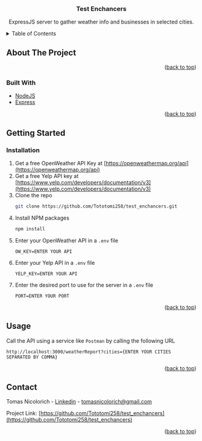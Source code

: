 <div id="top"></div>
<!--
*** Thanks for checking out the Best-README-Template. If you have a suggestion
*** that would make this better, please fork the repo and create a pull request
*** or simply open an issue with the tag "enhancement".
*** Don't forget to give the project a star!
*** Thanks again! Now go create something AMAZING! :D
-->

<!-- PROJECT SHIELDS -->
<!--
*** I'm using markdown "reference style" links for readability.
*** Reference links are enclosed in brackets [ ] instead of parentheses ( ).
*** See the bottom of this document for the declaration of the reference variables
*** for contributors-url, forks-url, etc. This is an optional, concise syntax you may use.
*** https://www.markdownguide.org/basic-syntax/#reference-style-links
-->

<!-- PROJECT LOGO -->
<br />
<div align="center">

<h3 align="center">Test Enchancers</h3>

  <p align="center">
    ExpressJS server to gather weather info and businesses in selected cities.
  </p>
</div>

<!-- TABLE OF CONTENTS -->
<details>
  <summary>Table of Contents</summary>
  <ol>
    <li>
      <a href="#about-the-project">About The Project</a>
      <ul>
        <li><a href="#built-with">Built With</a></li>
      </ul>
    </li>
    <li>
      <a href="#getting-started">Getting Started</a>
      <ul>
        <li><a href="#installation">Installation</a></li>
      </ul>
    </li>
    <li><a href="#usage">Usage</a></li>
    <li><a href="#contact">Contact</a></li>
  </ol>
</details>

<!-- ABOUT THE PROJECT -->

## About The Project

<p align="right">(<a href="#top">back to top</a>)</p>

### Built With

- [NodeJS](https://nodejs.org/)
- [Express](https://expressjs.com/)

<p align="right">(<a href="#top">back to top</a>)</p>

<!-- GETTING STARTED -->

## Getting Started

### Installation

1. Get a free OpenWeather API Key at [https://openweathermap.org/api](https://openweathermap.org/api)
2. Get a free Yelp API key at [https://www.yelp.com/developers/documentation/v3](https://www.yelp.com/developers/documentation/v3)
3. Clone the repo
   ```sh
   git clone https://github.com/Tototomi258/test_enchancers.git
   ```
4. Install NPM packages
   ```sh
   npm install
   ```
5. Enter your OpenWeather API in a `.env` file
   ```env
   OW_KEY=ENTER YOUR API
   ```
6. Enter your Yelp API in a `.env` file
   ```env
   YELP_KEY=ENTER YOUR API
   ```
7. Enter the desired port to use for the server in a `.env` file
   ```env
   PORT=ENTER YOUR PORT
   ```

<p align="right">(<a href="#top">back to top</a>)</p>

<!-- USAGE EXAMPLES -->

## Usage

Call the API using a service like `Postman` by calling the following URL

```
http://localhost:3000/weatherReport?cities={ENTER YOUR CITIES SEPARATED BY COMMA}
```

<p align="right">(<a href="#top">back to top</a>)</p>

<!-- CONTACT -->

## Contact

Tomas Nicolorich - [Linkedin](https://linkedin.com/in/tomas-nicolorich) - tomasnicolorich@gmail.com

Project Link: [https://github.com/Tototomi258/test_enchancers](https://github.com/Tototomi258/test_enchancers)

<p align="right">(<a href="#top">back to top</a>)</p>

